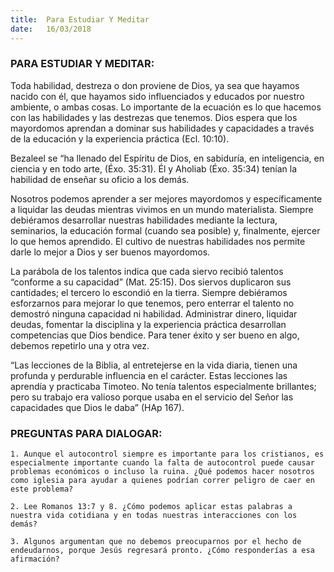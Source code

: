 ```yaml
---
title:  Para Estudiar Y Meditar
date:   16/03/2018
---
```


### PARA ESTUDIAR Y MEDITAR:

Toda habilidad, destreza o don proviene de Dios, ya sea que hayamos nacido con él, que hayamos sido influenciados y educados por nuestro ambiente, o ambas cosas. Lo importante de la ecuación es lo que hacemos con las habilidades y las destrezas que tenemos. Dios espera que los mayordomos aprendan a dominar sus habilidades y capacidades a través de la educación y la experiencia práctica (Ecl. 10:10). 

Bezaleel se “ha llenado del Espíritu de Dios, en sabiduría, en inteligencia, en ciencia y en todo arte, (Éxo. 35:31). Él y Aholiab (Éxo. 35:34) tenían la habilidad de enseñar su oficio a los demás.

Nosotros podemos aprender a ser mejores mayordomos y específicamente a liquidar las deudas mientras vivimos en un mundo materialista. Siempre debiéramos desarrollar nuestras habilidades mediante la lectura, seminarios, la educación formal (cuando sea posible) y, finalmente, ejercer lo que hemos aprendido. El cultivo de nuestras habilidades nos permite darle lo mejor a Dios y ser buenos mayordomos. 

La parábola de los talentos indica que cada siervo recibió talentos “conforme a su capacidad” (Mat. 25:15). Dos siervos duplicaron sus cantidades; el tercero lo escondió en la tierra. Siempre debiéramos esforzarnos para mejorar lo que tenemos, pero enterrar el talento no demostró ninguna capacidad ni habilidad. Administrar dinero, liquidar deudas, fomentar la disciplina y la experiencia práctica desarrollan competencias que Dios bendice. Para tener éxito y ser bueno en algo, debemos repetirlo una y otra vez.

“Las lecciones de la Biblia, al entretejerse en la vida diaria, tienen una profunda y perdurable influencia en el carácter. Estas lecciones las aprendía y practicaba Timoteo. No tenía talentos especialmente brillantes; pero su trabajo era valioso porque usaba en el servicio del Señor las capacidades que Dios le daba” (HAp 167). 

### PREGUNTAS PARA DIALOGAR:

`1. Aunque el autocontrol siempre es importante para los cristianos, es especialmente importante cuando la falta de autocontrol puede causar problemas económicos o incluso la ruina. ¿Qué podemos hacer nosotros como iglesia para ayudar a quienes podrían correr peligro de caer en este problema?`

`2. Lee Romanos 13:7 y 8. ¿Cómo podemos aplicar estas palabras a nuestra vida cotidiana y en todas nuestras interacciones con los demás?`
 
`3. Algunos argumentan que no debemos preocuparnos por el hecho de endeudarnos, porque Jesús regresará pronto. ¿Cómo responderías a esa afirmación?`